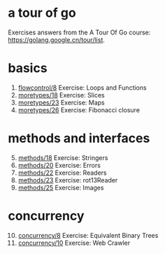 
# a tour of go
Exercises answers from the A Tour Of Go course: https://golang.google.cn/tour/list.

# basics
1. [flowcontrol/8](https://golang.google.cn/tour/flowcontrol/8)  Exercise: Loops and Functions 
2. [moretypes/18](https://golang.google.cn/tour/moretypes/18)    Exercise: Slices   
3. [moretypes/23](https://golang.google.cn/tour/moretypes/23)    Exercise: Maps 
4. [moretypes/26](https://golang.google.cn/tour/moretypes/26)    Exercise: Fibonacci closure 

# methods and interfaces
5. [methods/18](https://golang.google.cn/tour/methods/18)    Exercise: Stringers
6. [methods/20](https://golang.google.cn/tour/methods/20)  Exercise: Errors
7. [methods/22](https://golang.google.cn/tour/methods/22)    Exercise: Readers
8. [methods/23](https://golang.google.cn/tour/methods/23)    Exercise: rot13Reader
9. [methods/25](https://golang.google.cn/tour/methods/25)    Exercise: Images

# concurrency
10. [concurrency/8](https://golang.google.cn/tour/concurrency/8)  Exercise: Equivalent Binary Trees
11. [concurrency/10](https://golang.google.cn/tour/concurrency/10)  Exercise: Web Crawler

